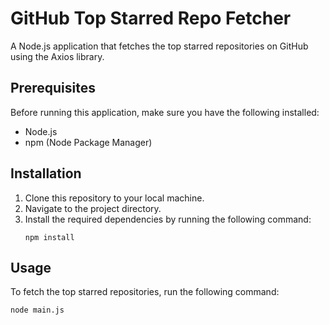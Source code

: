 # GitHub Top Starred Repo Fetcher

A Node.js application that fetches the top starred repositories on GitHub using the Axios library.

## Prerequisites

Before running this application, make sure you have the following installed:

- Node.js
- npm (Node Package Manager)

## Installation

1. Clone this repository to your local machine.
2. Navigate to the project directory.
3. Install the required dependencies by running the following command:
   ```
   npm install
   ```
    
## Usage

To fetch the top starred repositories, run the following command:
```
node main.js
```
